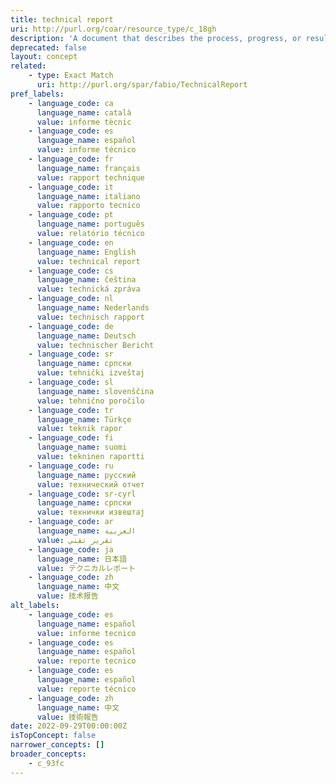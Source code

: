 ```yaml
---
title: technical report
uri: http://purl.org/coar/resource_type/c_18gh
description: 'A document that describes the process, progress, or results of technical or scientific research or the state of a technical or scientific research problem. It might also include recommendations and conclusions of the research. [Source: http://guides.library.cornell.edu/ecommons/types]'
deprecated: false
layout: concept
related:
    - type: Exact Match
      uri: http://purl.org/spar/fabio/TechnicalReport
pref_labels:
    - language_code: ca
      language_name: català
      value: informe tècnic
    - language_code: es
      language_name: español
      value: informe técnico
    - language_code: fr
      language_name: français
      value: rapport technique
    - language_code: it
      language_name: italiano
      value: rapporto tecnico
    - language_code: pt
      language_name: português
      value: relatório técnico
    - language_code: en
      language_name: English
      value: technical report
    - language_code: cs
      language_name: čeština
      value: technická zpráva
    - language_code: nl
      language_name: Nederlands
      value: technisch rapport
    - language_code: de
      language_name: Deutsch
      value: technischer Bericht
    - language_code: sr
      language_name: српски
      value: tehnički izveštaj
    - language_code: sl
      language_name: slovenščina
      value: tehnično poročilo
    - language_code: tr
      language_name: Türkçe
      value: teknik rapor
    - language_code: fi
      language_name: suomi
      value: tekninen raportti
    - language_code: ru
      language_name: русский
      value: технический отчет
    - language_code: sr-cyrl
      language_name: српски
      value: технички извештај
    - language_code: ar
      language_name: العربية
      value: تقرير تقني
    - language_code: ja
      language_name: 日本語
      value: テクニカルレポート
    - language_code: zh
      language_name: 中文
      value: 技术报告
alt_labels:
    - language_code: es
      language_name: español
      value: informe tecnico
    - language_code: es
      language_name: español
      value: reporte tecnico
    - language_code: es
      language_name: español
      value: reporte técnico
    - language_code: zh
      language_name: 中文
      value: 技術報告
date: 2022-09-29T00:00:00Z
isTopConcept: false
narrower_concepts: []
broader_concepts:
    - c_93fc
---
```


